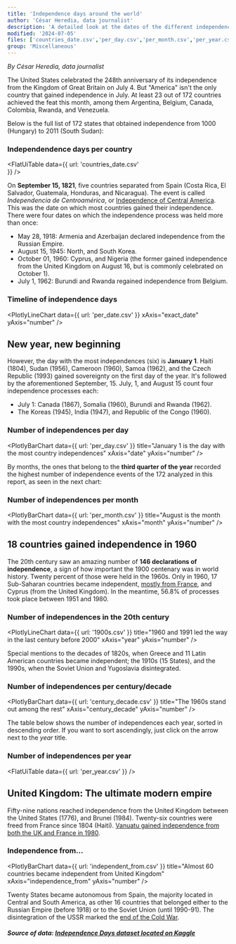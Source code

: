 ```yaml
---
title: 'Independence days around the world'
author: 'César Heredia, data journalist'
description: 'A detailed look at the dates of the different independence days in 172 selected countries or territories'
modified: '2024-07-05'
files: ['countries_date.csv','per_day.csv','per_month.csv','per_year.csv','per_date.csv','century_decade.csv','independent_from.csv','1900s.csv']
group: 'Miscellaneous'
---
```


*By César Heredia, data journalist*

The United States celebrated the 248th anniversary of its independence from the Kingdom of Great Britain on July 4. But "America" isn't the only country that gained independence in July. At least 23 out of 172 countries achieved the feat this month, among them Argentina, Belgium, Canada, Colombia, Rwanda, and Venezuela.

Below is the full list of 172 states that obtained independence from 1000 (Hungary) to 2011 (South Sudan):

### Independendence days per country
<FlatUiTable
  data={{
    url: 'countries_date.csv'    
  }}
/>

On **September 15, 1821**, five countries separated from Spain (Costa Rica, El Salvador, Guatemala, Honduras, and Nicaragua). The event is called *Independencia de Centroamérica*, or [Independence of Central America](https://en.wikipedia.org/wiki/Act_of_Independence_of_Central_America). This was the date on which most countries gained their independence. There were four dates on which the independence process was held more than once:

 - May 28, 1918: Armenia and Azerbaijan declared independence from the Russian Empire.
 - August 15, 1945: North, and South Korea.
 - October 01, 1960: Cyprus, and Nigeria (the former gained independence from the United Kingdom on August 16, but is commonly celebrated on October 1).
 - July 1, 1962: Burundi and Rwanda regained independence from Belgium.


### Timeline of independence days
<PlotlyLineChart
  data={{
    url: 'per_date.csv'
  }}
  xAxis="exact_date"
  yAxis="number"
/>

## New year, new beginning

However, the day with the most independences (six) is **January 1**. Haiti (1804), Sudan (1956), Cameroon (1960), Samoa (1962), and the Czech Republic (1993) gained sovereignty on the first day of the year. It's followed by the aforementioned September, 15. July, 1, and August 15 count four independence processes each:

-  July 1: Canada (1867), Somalia (1960), Burundi and Rwanda (1962).
-  The Koreas (1945), India (1947), and Republic of the Congo (1960).

### Number of independences per day
<PlotlyBarChart
  data={{
    url: 'per_day.csv'
  }}
  title="January 1 is the day with the most country independences"
  xAxis="date"
  yAxis="number"
/>

By months, the ones that belong to the **third quarter of the year** recorded the highest number of independence events of the 172 analyzed in this report, as seen in the next chart:

### Number of independences per month
<PlotlyBarChart
  data={{
    url: 'per_month.csv'
  }}
  title="August is the month with the most country independences"
  xAxis="month"
  yAxis="number"
/>

## 18 countries gained independence in 1960

The 20th century saw an amazing number of **146 declarations of independence**, a sign of how important the 1900 centenary was in world history. Twenty percent of those were held in the 1960s. Only in 1960, 17 Sub-Saharan countries became independent, [mostly from France](https://www.france24.com/en/20100214-1960-year-independence), and Cyprus (from the United Kingdom). In the meantime, 56.8% of processes took place between 1951 and 1980.

### Number of independences in the 20th century
<PlotlyLineChart
  data={{
    url: '1900s.csv'
  }}
  title="1960 and 1991 led the way in the last century before 2000"
  xAxis="year"
  yAxis="number"
/>

Special mentions to the decades of 1820s, when Greece and 11 Latin American countries became independent; the 1910s (15 States), and the 1990s, when the Soviet Union and Yugoslavia disintegrated.

### Number of independences per century/decade
<PlotlyBarChart
  data={{
    url: 'century_decade.csv'
  }}
  title="The 1960s stand out among the rest"
  xAxis="century_decade"
  yAxis="number"
/>

The table below shows the number of independences each year, sorted in descending order. If you want to sort ascendingly, just click on the arrow next to the *year* title.

### Number of independences per year
<FlatUiTable
  data={{
    url: 'per_year.csv'
  }}
/>

## United Kingdom: The ultimate modern empire

Fifty-nine nations reached independence from the United Kingdom between the United States (1776), and Brunei (1984). Twenty-six countries were freed from France since 1804 (Haiti). [Vanuatu gained independence from both the UK and France in 1980](https://www.geeksforgeeks.org/independence-day-of-vanuatu/).

### Independence from...
<PlotlyBarChart
  data={{
    url: 'independent_from.csv'
  }}
  title="Almost 60 countries became independent from United Kingdom"
  xAxis="independence_from"
  yAxis="number"
/>

Twenty States became autonomous from Spain, the majority located in Central and South America, as other 16 countries that belonged either to the Russian Empire (before 1918) or to the Soviet Union (until 1990-91). The disintegration of the USSR marked the [end of the Cold War](https://www.britannica.com/question/How-did-the-Cold-War-end).

##### Source of data: [Independence Days dataset located on Kaggle](https://www.kaggle.com/datasets/rtatman/independence-days)

